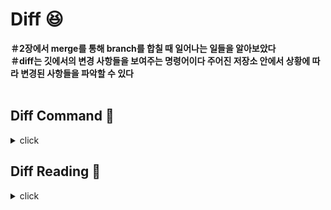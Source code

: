 # Diff :laughing:

**＃2장에서 merge를 통해 branch를 합칠 때 일어나는 일들을 알아보았다**
<br>
**＃diff는 깃에서의 변경 사항들을 보여주는 명령어이다 주어진 저장소 안에서 상황에 따라 변경된 사항들을 파악할 수 있다**
<br>
<br>

## Diff Command :bookmark:
<details>
<summary>click</summary>
<div markdown="1">  
  
<br>

:mag: **git diff** : 아직 스테이징되지 않은 변경된 사항들
<br>

예시 : 파일 A.txt를 수정했지만, **git add A.txt를 실행하지 않은 상태에서 수정된 A.txt의 변경사항 표시**
<br>

:mag: **git diff HEAD** : 최신 커밋과, 워킹 디렉토리/스테이징 영역의 상태 차이를 조회
<br>

예시 : A.txt와 B.txt를 수정하고, A는 git add로 추가했지만 B는 아직 추가하지 않은 상태에서 **마지막 커밋인 A.txt와 B.txt 모두의 변경사항 표시**
<br>

:mag: **git diff --staged** : 스테이지에 등록된 변경사항만을 보여줌
<br>

:mag: **git diff --staged [filename] 과 git diff HEAD [filename]** : 특정 범위로 좁혀 조회
<br>

</div>
</details>

## Diff Reading :bookmark:
<details>
<summary>click</summary>
<div markdown="1">  
  
<br>

:mag:
```
diff --git a/A.txt b/B.txt (이전 버전과 새 버전) (설정에 따라 다른 파일이 될 수도 있다)
index 52d1d5a..f2c8147 107056
--- a/A.txt (파일 A가 변경되어)
+++ b/B.txt (파일 B가 되었음)
@@ -3,4 +3,5 @@ A (chunks : 변경된 부분과 앞뒤 컨텍스트만을 보여줌) (-, + 숫자는 덩어리에서 -줄에서 4만큼 추출, +줄에서 5만큼 첨가) (A는 preview 이다)
즉 파일 A의 3번줄부터 +4줄이 3번줄부터 +5까지 바뀌었다는 뜻
  B
  C
  D
  -E
  +F
  +G
```
<br>

</div>
</details>

